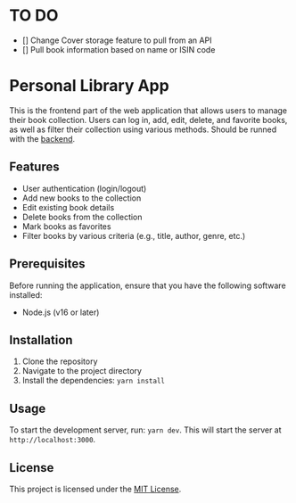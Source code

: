 # TO DO
- []  Change Cover storage feature to pull from an API
- []  Pull book information based on name or ISIN code

# Personal Library App

This is the frontend part of the web application that allows users to manage their book collection. Users can log in, add, edit, delete, and favorite books, as well as filter their collection using various methods.
Should be runned with the [backend](https://github.com/Alexandre-Luiz/personal-library-backend).

## Features

- User authentication (login/logout)
- Add new books to the collection
- Edit existing book details
- Delete books from the collection
- Mark books as favorites
- Filter books by various criteria (e.g., title, author, genre, etc.)

## Prerequisites

Before running the application, ensure that you have the following software installed:

- Node.js (v16 or later)

## Installation

1. Clone the repository
2. Navigate to the project directory
3. Install the dependencies: `yarn install`

## Usage

To start the development server, run: `yarn dev`. This will start the server at `http://localhost:3000`.

## License

This project is licensed under the [MIT License](LICENSE).
